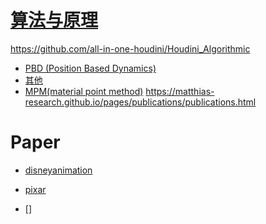 # [算法与原理](https://github.com/all-in-one-houdini/Houdini_Algorithmic)

https://github.com/all-in-one-houdini/Houdini_Algorithmic

* [PBD (Position Based Dynamics)](https://github.com/FofightFong/All_In_One/blob/master/HoudiniAlgorithmic/pbd.md)
* [其他](https://github.com/FofightFong/All_In_One/blob/master/HoudiniAlgorithmic/others.md)
* [MPM(material point method)]()
https://matthias-research.github.io/pages/publications/publications.html


# Paper

* [disneyanimation](https://www.disneyanimation.com/publications/)

* [pixar](https://graphics.pixar.com/library/)

* []
